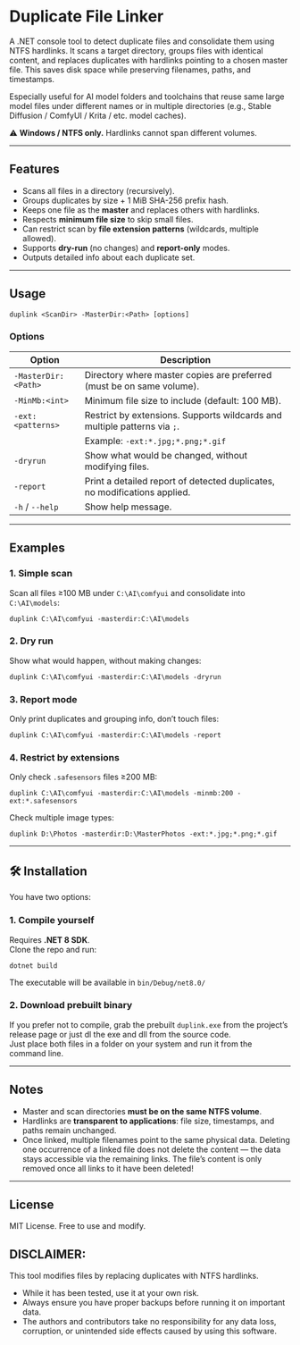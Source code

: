 # Duplicate File Linker

A .NET console tool to detect duplicate files and consolidate them using NTFS hardlinks.
It scans a target directory, groups files with identical content, and replaces duplicates with hardlinks pointing to a chosen master file.
This saves disk space while preserving filenames, paths, and timestamps.

Especially useful for AI model folders and toolchains that reuse same large model files under different names or in multiple directories 
(e.g., Stable Diffusion / ComfyUI / Krita / etc. model caches). 

⚠️ **Windows / NTFS only.** Hardlinks cannot span different volumes.

---

## Features

- Scans all files in a directory (recursively).
- Groups duplicates by size + 1 MiB SHA-256 prefix hash.
- Keeps one file as the **master** and replaces others with hardlinks.
- Respects **minimum file size** to skip small files.
- Can restrict scan by **file extension patterns** (wildcards, multiple allowed).
- Supports **dry-run** (no changes) and **report-only** modes.
- Outputs detailed info about each duplicate set.

---

## Usage

```
duplink <ScanDir> -MasterDir:<Path> [options]
```

### Options

| Option                  | Description                                                                 |
|-------------------------|-----------------------------------------------------------------------------|
| `-MasterDir:<Path>`     | Directory where master copies are preferred (must be on same volume).       |
| `-MinMb:<int>`          | Minimum file size to include (default: 100 MB).                             |
| `-ext:<patterns>`       | Restrict by extensions. Supports wildcards and multiple patterns via `;`.   |
|                         | Example: `-ext:*.jpg;*.png;*.gif`                                           |
| `-dryrun`               | Show what would be changed, without modifying files.                        |
| `-report`               | Print a detailed report of detected duplicates, no modifications applied.   |
| `-h` / `--help`         | Show help message.                                                          |

---

## Examples

### 1. Simple scan
Scan all files ≥100 MB under `C:\AI\comfyui` and consolidate into `C:\AI\models`:

```
duplink C:\AI\comfyui -masterdir:C:\AI\models
```

### 2. Dry run
Show what would happen, without making changes:

```
duplink C:\AI\comfyui -masterdir:C:\AI\models -dryrun
```

### 3. Report mode
Only print duplicates and grouping info, don’t touch files:

```
duplink C:\AI\comfyui -masterdir:C:\AI\models -report
```

### 4. Restrict by extensions
Only check `.safesensors` files ≥200 MB:

```
duplink C:\AI\comfyui -masterdir:C:\AI\models -minmb:200 -ext:*.safesensors
```

Check multiple image types:

```
duplink D:\Photos -masterdir:D:\MasterPhotos -ext:*.jpg;*.png;*.gif
```

---

## 🛠️ Installation

You have two options:

### 1. Compile yourself
Requires **.NET 8 SDK**.  
Clone the repo and run:

```
dotnet build
```

The executable will be available in `bin/Debug/net8.0/` 

### 2. Download prebuilt binary
If you prefer not to compile, grab the prebuilt `duplink.exe` from the project’s release page or just dl 
the exe and dll from the source code.  
Just place both files in a folder on your system and run it from the command line.

---

## Notes

- Master and scan directories **must be on the same NTFS volume**.
- Hardlinks are **transparent to applications**: file size, timestamps, and paths remain unchanged.
- Once linked, multiple filenames point to the same physical data.
  Deleting one occurrence of a linked file does not delete the content — the data stays accessible via the remaining links.
  The file’s content is only removed once all links to it have been deleted!

---

## License

MIT License. Free to use and modify.


## DISCLAIMER:

This tool modifies files by replacing duplicates with NTFS hardlinks.
- While it has been tested, use it at your own risk.
- Always ensure you have proper backups before running it on important data.
- The authors and contributors take no responsibility for any data loss, corruption, or unintended side effects caused by using this software.
